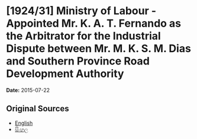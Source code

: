 # [1924/31] Ministry of Labour - Appointed Mr. K. A. T. Fernando as the Arbitrator for the Industrial Dispute between Mr. M. K. S. M. Dias and Southern Province Road Development Authority

**Date:** 2015-07-22

## Original Sources

- [English](https://documents.gov.lk/view/extra-gazettes/2015/7/1924-31_E.pdf)
- [සිංහල](https://documents.gov.lk/view/extra-gazettes/2015/7/1924-31_S.pdf)
